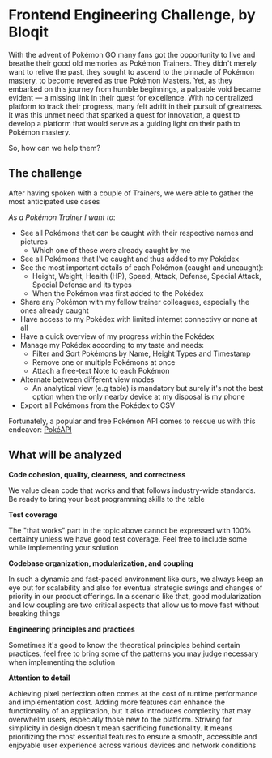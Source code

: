 # Frontend Engineering Challenge, by Bloqit

With the advent of Pokémon GO many fans got the opportunity to live and breathe their good old memories as Pokémon Trainers. They didn't merely want to relive the past, they sought to ascend to the pinnacle of Pokémon mastery, to become revered as true Pokémon Masters. 
Yet, as they embarked on this journey from humble beginnings, a palpable void became evident — a missing link in their quest for excellence. With no centralized platform to track their progress, many felt adrift in their pursuit of greatness. It was this unmet need that sparked a quest for innovation, a quest to develop a platform that would serve as a guiding light on their path to Pokémon mastery.

So, how can we help them?

## The challenge

After having spoken with a couple of Trainers, we were able to gather the most anticipated use cases

_As a Pokémon Trainer I want to_:
  - See all Pokémons that can be caught with their respective names and pictures
    - Which one of these were already caught by me
  - See all Pokémons that I've caught and thus added to my Pokédex
  - See the most important details of each Pokémon (caught and uncaught): 
    - Height, Weight, Health (HP), Speed, Attack, Defense, Special Attack, Special Defense and its types
    - When the Pokémon was first added to the Pokédex
  - Share any Pokémon with my fellow trainer colleagues, especially the ones already caught
  - Have access to my Pokédex with limited internet connectivy or none at all
  - Have a quick overview of my progress within the Pokédex
  - Manage my Pokédex according to my taste and needs:
    - Filter and Sort Pokémons by Name, Height Types and Timestamp
    - Remove one or multiple Pokémons at once
    - Attach a free-text Note to each Pokémon
  - Alternate between different view modes
    - An analytical view (e.g table) is mandatory but surely it's not the best option when the only nearby device at my disposal is my phone
  - Export all Pokémons from the Pokédex to CSV

Fortunately, a popular and free Pokémon API comes to rescue us with this endeavor: [PokéAPI](https://pokeapi.co/docs/v2)

## What will be analyzed

**Code cohesion, quality, clearness, and correctness**

We value clean code that works and that follows industry-wide standards. Be ready to bring your best programming skills to the table

**Test coverage**

The "that works" part in the topic above cannot be expressed with 100% certainty unless we have good test coverage. Feel free to include some while implementing your solution

**Codebase organization, modularization, and coupling**

In such a dynamic and fast-paced environment like ours, we always keep an eye out for scalability and also for eventual strategic swings and changes of priority in our product offerings. In a scenario like that, good modularization and low coupling are two critical aspects that allow us to move fast without breaking things

**Engineering principles and practices**

Sometimes it's good to know the theoretical principles behind certain practices, feel free to bring some of the patterns you may judge necessary when implementing the solution

**Attention to detail**

Achieving pixel perfection often comes at the cost of runtime performance and implementation cost. Adding more features can enhance the functionality of an application, but it also introduces complexity that may overwhelm users, especially those new to the platform. Striving for simplicity in design doesn't mean sacrificing functionality. It means prioritizing the most essential features to ensure a smooth, accessible and enjoyable user experience across various devices and network conditions
